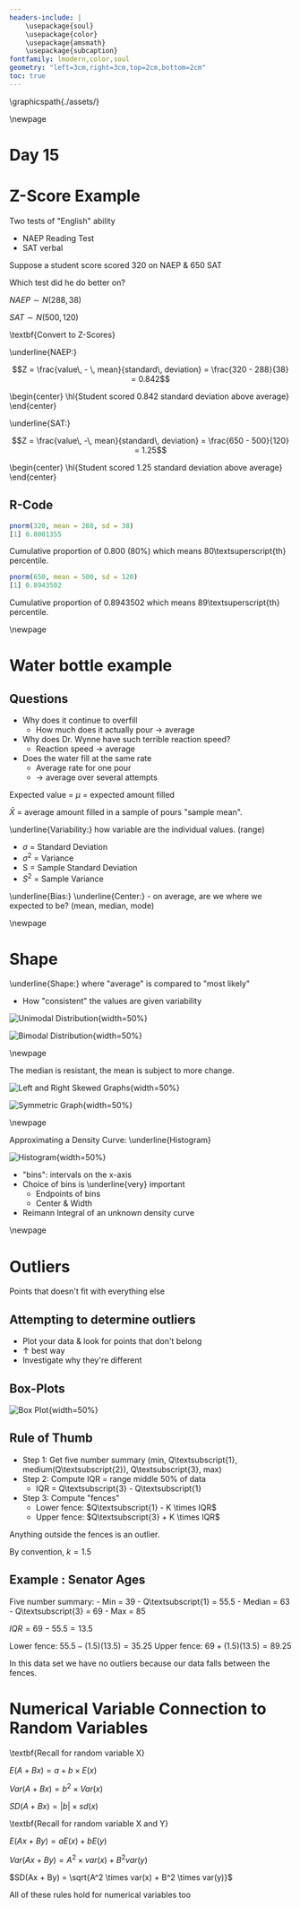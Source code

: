 ```yaml
---
headers-include: |
	\usepackage{soul}
	\usepackage{color}
	\usepackage{amsmath}
    \usepackage{subcaption}
fontfamily: lmodern,color,soul
geometry: "left=3cm,right=3cm,top=2cm,bottom=2cm"
toc: true
---
```


\graphicspath{./assets/}

\newpage

# Day 15

# Z-Score Example

Two tests of "English" ability

- NAEP Reading Test
- SAT verbal

Suppose a student score scored 320 on NAEP & 650 SAT

Which test did he do better on?

$NAEP \sim N(288, 38)$

$SAT \sim N(500, 120)$

\textbf{Convert to Z-Scores}

\underline{NAEP:} 

$$Z = \frac{value\, - \, mean}{standard\, deviation} = \frac{320 - 288}{38} = 0.842$$

\begin{center}
\hl{Student scored 0.842 standard deviation above average}
\end{center}

\underline{SAT:}

$$Z = \frac{value\, -\, mean}{standard\, deviation} = \frac{650 - 500}{120} = 1.25$$

\begin{center}
\hl{Student scored 1.25 standard deviation above average}
\end{center}

## R-Code

```r
pnorm(320, mean = 288, sd = 38)
[1] 0.8001355
```

Cumulative proportion of 0.800 (80%) which means 80\textsuperscript{th} percentile.

```r
pnorm(650, mean = 500, sd = 120)
[1] 0.8943502
```

Cumulative proportion of 0.8943502 which means 89\textsuperscript{th} percentile.

\newpage

# Water bottle example

## Questions

- Why does it continue to overfill
    - How much does it actually pour $\rightarrow$ average
- Why does Dr. Wynne have such terrible reaction speed?
    - Reaction speed $\rightarrow$ average
- Does the water fill at the same rate
    - Average rate for one pour
    - $\rightarrow$ average over several attempts


Expected value = $\mu$ = expected amount filled

$\bar{X}$ =  average amount filled in a sample of pours "sample mean".

\underline{Variability:} how variable are the individual values. (range)

- $\sigma$ = Standard Deviation
- $\sigma^2$ = Variance 
- S = Sample Standard Deviation
- $S^2$ = Sample Variance

\underline{Bias:} \underline{Center:} - on average, are we where we expected to be? (mean, median, mode)

\newpage 

# Shape

\underline{Shape:} where "average" is compared to "most likely"

- How "consistent" the values are given variability

![Unimodal Distribution](assets/unimodal){width=50%}

![Bimodal Distribution](assets/biomodal){width=50%}


\newpage 

The median is resistant, the mean is subject to more change. 


![Left and Right Skewed Graphs](assets/skewed_graphs){width=50%}

![Symmetric Graph](assets/symmetric){width=50%}


\newpage

Approximating a Density Curve: \underline{Histogram}

![Histogram](assets/histogram){width=50%}

- "bins": intervals on the x-axis
- Choice of bins is \underline{very} important
    - Endpoints of bins
    - Center & Width
- Reimann Integral of an unknown density curve 

\newpage

# Outliers

Points that doesn't fit with everything else

## Attempting to determine outliers

- Plot your data & look for points that don't belong
- $\uparrow$ best way
- Investigate why they're different

## Box-Plots

![Box Plot](assets/boxplot){width=50%}

## Rule of Thumb

- Step 1: Get five number summary (min, Q\textsubscript{1}, medium(Q\textsubscript{2}), Q\textsubscript{3}, max)
- Step 2: Compute IQR = range middle 50% of data
    - IQR = Q\textsubscript{3} - Q\textsubscript{1}
- Step 3: Compute "fences"
    - Lower fence: $Q\textsubscript{1} - K \times IQR$
    - Upper fence: $Q\textsubscript{3} + K \times IQR$

Anything outside the fences is an outlier.

By convention, $k = 1.5$

## Example : Senator Ages

Five number summary:
    - Min = 39
    - Q\textsubscript{1} = 55.5
    - Median = 63
    - Q\textsubscript{3} = 69
    - Max = 85

$IQR = 69 - 55.5 = 13.5$

Lower fence: $55.5 - (1.5)(13.5) = 35.25$
Upper fence: $69 + (1.5)(13.5) = 89.25$

In this data set we have no outliers because our data falls between the fences.


# Numerical Variable Connection to Random Variables

\textbf{Recall for random variable X}

$E(A + Bx) = a + b \times E(x)$

$Var(A + Bx) = b^2 \times Var(x)$

$SD(A + Bx) = |b| \times sd(x)$

\textbf{Recall for random variable X and Y}

$E(Ax + By) = aE(x) + bE(y)$

$Var(Ax + By) = A^2 \times var(x) + B^2 var(y)$

$SD(Ax + By) = \sqrt{A^2 \times var(x) + B^2 \times var(y)}$

All of these rules hold for numerical variables too
